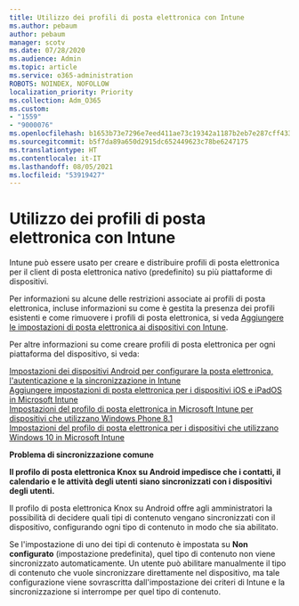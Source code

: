 ```yaml
---
title: Utilizzo dei profili di posta elettronica con Intune
ms.author: pebaum
author: pebaum
manager: scotv
ms.date: 07/28/2020
ms.audience: Admin
ms.topic: article
ms.service: o365-administration
ROBOTS: NOINDEX, NOFOLLOW
localization_priority: Priority
ms.collection: Adm_O365
ms.custom:
- "1559"
- "9000076"
ms.openlocfilehash: b1653b73e7296e7eed411ae73c19342a1187b2eb7e287cff4339ea0ca32d75c1
ms.sourcegitcommit: b5f7da89a650d2915dc652449623c78be6247175
ms.translationtype: HT
ms.contentlocale: it-IT
ms.lasthandoff: 08/05/2021
ms.locfileid: "53919427"
---
```

# <a name="using-email-profiles-with-intune"></a>Utilizzo dei profili di posta elettronica con Intune

Intune può essere usato per creare e distribuire profili di posta elettronica per il client di posta elettronica nativo (predefinito) su più piattaforme di dispositivi.

Per informazioni su alcune delle restrizioni associate ai profili di posta elettronica, incluse informazioni su come è gestita la presenza dei profili esistenti e come rimuovere i profili di posta elettronica, si veda [Aggiungere le impostazioni di posta elettronica ai dispositivi con Intune](https://docs.microsoft.com/intune/email-settings-configure).

Per altre informazioni su come creare profili di posta elettronica per ogni piattaforma del dispositivo, si veda:

[Impostazioni dei dispositivi Android per configurare la posta elettronica, l'autenticazione e la sincronizzazione in Intune](https://docs.microsoft.com/intune/email-settings-android)  
[Aggiungere impostazioni di posta elettronica per i dispositivi iOS e iPadOS in Microsoft Intune](https://docs.microsoft.com/intune/email-settings-ios)  
[Impostazioni del profilo di posta elettronica in Microsoft Intune per dispositivi che utilizzano Windows Phone 8.1](https://docs.microsoft.com/intune/email-settings-windows-phone-8-1)  
[Impostazioni del profilo di posta elettronica per i dispositivi che utilizzano Windows 10 in Microsoft Intune](https://docs.microsoft.com/intune/email-settings-windows-10)

**Problema di sincronizzazione comune**

**Il profilo di posta elettronica Knox su Android impedisce che i contatti, il calendario e le attività degli utenti siano sincronizzati con i dispositivi degli utenti.**

Il profilo di posta elettronica Knox su Android offre agli amministratori la possibilità di decidere quali tipi di contenuto vengano sincronizzati con il dispositivo, configurando ogni tipo di contenuto in modo che sia abilitato.

Se l'impostazione di uno dei tipi di contenuto è impostata su **Non configurato** (impostazione predefinita), quel tipo di contenuto non viene sincronizzato automaticamente. Un utente può abilitare manualmente il tipo di contenuto che vuole sincronizzare direttamente nel dispositivo, ma tale configurazione viene sovrascritta dall'impostazione dei criteri di Intune e la sincronizzazione si interrompe per quel tipo di contenuto.

